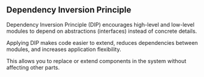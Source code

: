 ## Dependency Inversion Principle

Dependency Inversion Principle (DIP) encourages high-level and low-level modules to depend on abstractions (interfaces) instead of concrete details.

Applying DIP makes code easier to extend, reduces dependencies between modules, and increases application flexibility.

This allows you to replace or extend components in the system without affecting other parts.
